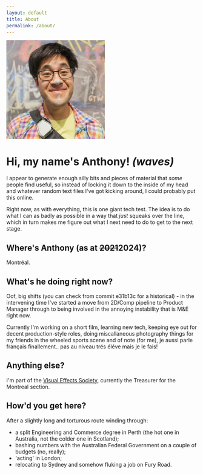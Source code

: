 ```yaml
---
layout: default
title: About
permalink: /about/
---
```


<img alt="Anthony smiling with chalk on his nose" width="260" height="260" class="img-right margin-left avatar" src="/assets/images/tanant_pic.jpg">

# Hi, my name's Anthony! *(waves)*

I appear to generate enough silly bits and pieces of material that _some_ people find useful, so instead of locking it down to the inside of my head and whatever random text files I've got kicking around, I could probably put this online.

Right now, as with everything, this is one giant tech test. The idea is to do what I can as badly as possible in a way that _just_ squeaks over the line, which in turn makes me figure out what I next need to do to get to the next stage. 

## Where's Anthony (as at ~~2021~~2024)?

Montréal.

## What's he doing right now?

Oof, big shifts (you can check from commit e31b13c for a historical) - in the intervening time I've started a move from 2D/Comp pipeline to Product Manager through to being involved in the annoying instability that is M&E right now. 

Currently I'm working on a short film, learning new tech, keeping eye out for decent production-style roles, doing miscallaneous photography things for my friends in the wheeled sports scene and of note (for me), je aussi parle français finallement.. pas au niveau trés éléve mais je le fais! 

## Anything else?

I'm part of the [Visual Effects Society](https://www.visualeffectssociety.com/), currently the Treasurer for the Montreal section.

## How'd you get here?

After a slightly long and torturous route winding through:
 - a split Engineering and Commerce degree in Perth
    (the hot one in Australia, not the colder one in Scotland);
 - bashing numbers with the Australian Federal Government on a couple of budgets (no, really);
 - 'acting' in London;
 - relocating to Sydney and somehow fluking a job on Fury Road.